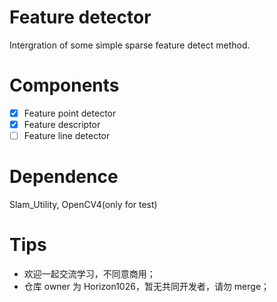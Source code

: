 # Feature detector
Intergration of some simple sparse feature detect method.

# Components
- [x] Feature point detector
- [x] Feature descriptor
- [ ] Feature line detector

# Dependence
Slam_Utility, OpenCV4(only for test)

# Tips
- 欢迎一起交流学习，不同意商用；
- 仓库 owner 为 Horizon1026，暂无共同开发者，请勿 merge；
